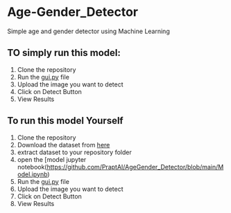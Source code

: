 # Age-Gender_Detector
Simple age and gender detector using Machine Learning
## TO simply run this model:
1. Clone the repository
2. Run the [gui.py](https://github.com/PraptAI/Age-Gender_Detector/blob/main/gui.py) file
3. Upload the image you want to detect
4. Click on Detect Button
5. View Results 

## To run this model Yourself
1. Clone the repository
2. Download the dataset from [here](https://www.kaggle.com/datasets/jangedoo/utkface-new)
3. extract dataset to your repository folder
4. open the [model jupyter 
   notebook(https://github.com/PraptAI/AgeGender_Detector/blob/main/Model.ipynb)
5.  Run the [gui.py](https://github.com/PraptAI/Age-Gender_Detector/blob/main/gui.py) file
6. Upload the image you want to detect
7. Click on Detect Button
8. View Results 

